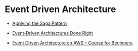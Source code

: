 # Event Driven Architecture

* [Applying the Saga Pattern](https://www.youtube.com/watch?v=xDuwrtwYHu8)
* [Event-Driven Architectures Done Right](https://www.youtube.com/watch?v=A_mstzRGfIE)

* [Event Driven Architecture on AWS – Course for Beginners](https://www.youtube.com/watch?v=Zr6fnhvJKlw)